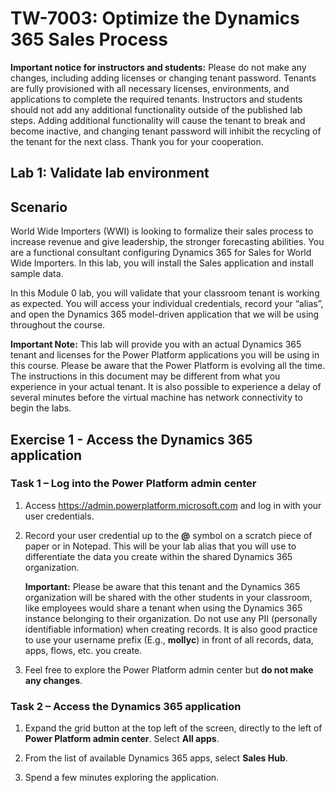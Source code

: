 
TW-7003: Optimize the Dynamics 365 Sales Process
========================

**Important notice for instructors and students:** Please do not make any changes, including adding licenses or changing tenant password. Tenants are fully provisioned with all necessary licenses, environments, and applications to complete the required tenants. Instructors and students should not add any additional functionality outside of the published lab steps. Adding additional functionality will cause the tenant to break and become inactive, and changing tenant password will inhibit the recycling of the tenant for the next class. Thank you for your cooperation.

## Lab 1: Validate lab environment 

Scenario
--------

World Wide Importers (WWI) is looking to formalize their sales process to
increase revenue and give leadership, the stronger forecasting abilities. You are
a functional consultant configuring Dynamics 365 for Sales for World Wide
Importers. In this lab, you will install the Sales application and install
sample data.

In this Module 0 lab, you will validate that your classroom tenant is working as expected. You will access your individual credentials, record your “alias”, and open the Dynamics 365 model-driven application that we will be using throughout the course. 

**Important Note:** This lab will provide you with an actual Dynamics 365 tenant
and licenses for the Power Platform applications you will be using in this
course. Please be aware that the Power Platform is evolving all the time. The
instructions in this document may be different from what you experience in your
actual tenant. It is also possible to experience a delay of several
minutes before the virtual machine has network connectivity to begin the labs.


Exercise 1 - Access the Dynamics 365 application
---------------------------------------------------

### Task 1 – Log into the Power Platform admin center

1.  Access <https://admin.powerplatform.microsoft.com> and log in with your user credentials.

2. Record your user credential up to the **@** symbol on a scratch piece of paper or in Notepad. This will be your lab alias that you will use to differentiate the data you create within the shared Dynamics 365 organization. 

   **Important:** Please be aware that this tenant and the Dynamics 365 organization will be shared with the other students in your classroom, like employees would share a tenant when using the Dynamics 365 instance belonging to their organization. Do not use any PII (personally identifiable information) when creating records. It is also good practice to use your username prefix (E.g., **mollyc**) in front of all records, data, apps, flows, etc. you create.

3. Feel free to explore the Power Platform admin center but **do not make any changes**.


### Task 2 – Access the Dynamics 365 application

1. Expand the grid button at the top left of the screen, directly to the left of **Power Platform admin center**. Select **All apps**.

2. From the list of available Dynamics 365 apps, select **Sales Hub**.

3. Spend a few minutes exploring the application. 
